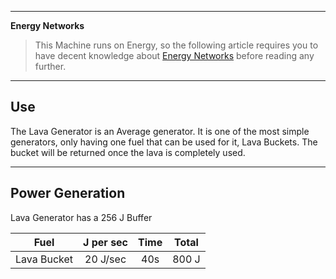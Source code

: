 ***
**Energy Networks**
>This Machine runs on Energy, so the following article requires you to have decent knowledge about [Energy Networks](https://github.com/TheBusyBiscuit/Slimefun4/wiki/Energy-Regulator)
>before reading any further.

***
## Use

The Lava Generator is an Average generator. It is one of the most simple generators, only having one fuel that can be used for it, Lava Buckets. The bucket will be returned once the lava is completely used.
***
## Power Generation

Lava Generator has a 256 J Buffer

| Fuel | J per sec | Time | Total |
| :----: | :---------: | :----: | :-----: |
|Lava Bucket|20 J/sec|40s|800 J|